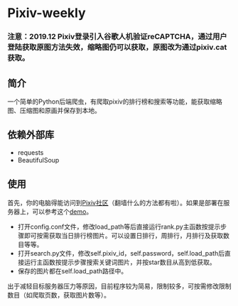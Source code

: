 # Pixiv-weekly
### 注意：2019.12 Pixiv登录引入谷歌人机验证reCAPTCHA，通过用户登陆获取原图方法失效，缩略图仍可以获取，原图改为通过pixiv.cat获取。
## 简介
一个简单的Python后端爬虫，有爬取pixiv的排行榜和搜索等功能，能获取缩略图、压缩图和原画并保存到本地。
## 依赖外部库
* requests
* BeautifulSoup
## 使用
首先，你的电脑得能访问到[Pixiv社区](https://www.pixiv.net)（翻墙什么的方法都有啦）。如果是部署在服务器上，可以参考这个[demo](https://github.com/yjw1268/Web-learning/tree/Try/SQL/pythonload)。  
- 打开config.conf文件，修改load_path等后直接运行rank.py主函数按提示步骤即可按需获取当日排行榜图片。可以设置日排行，周排行，月排行及获取数目等等。  
- 打开search.py文件，修改self.pixiv_id，self.password，self.load_path后直接运行主函数按提示步骤搜索关键词图片，并按star数目从高到低获取。
- 保存的图片都在self.load_path路径中。 

出于减轻目标服务器压力等原因，目前程序较为简易，限制较多，可按需修改限制数目（如爬取页数，获取图片数等）。
